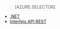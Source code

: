 > [AZURE.SELECTOR]
- [.NET](../articles/media-services/media-services-dotnet-how-to-use.md)
- [Interfejs API REST](../articles/media-services/media-services-rest-how-to-use.md)


<!--HONumber=Sep16_HO3-->


